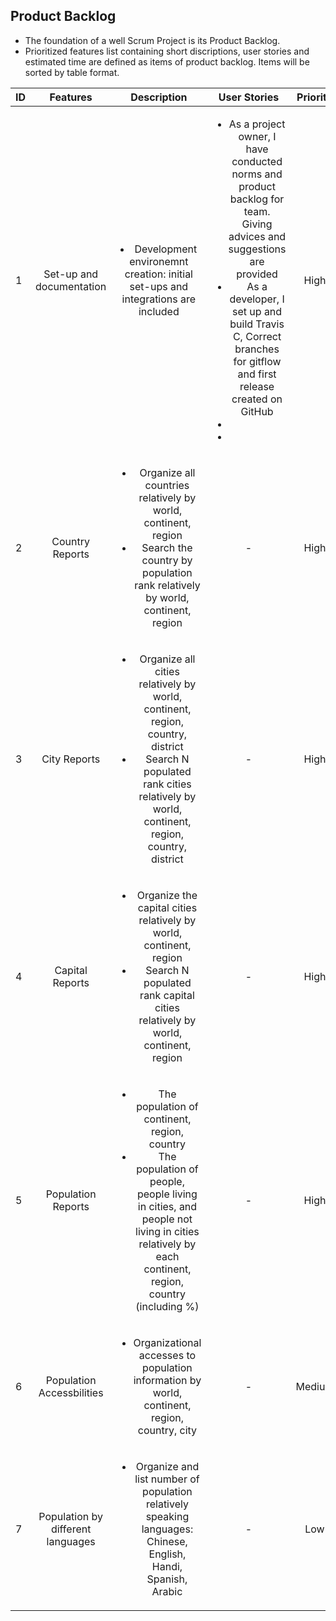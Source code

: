 ## **Product Backlog**
* The foundation of a well Scrum Project is its Product Backlog.
* Prioritized features list containing short discriptions, user stories 
and estimated time are defined as items of product backlog. Items will be sorted by table format.

| ID | Features | Description | User Stories | Priority |
| -- |:--------:|:-----------:|:------------:|:--------:|
| 1 | Set-up and documentation | <li>Development environemnt creation: initial set-ups and integrations are included</li> | <ul><li>As a project owner, I have conducted norms and product backlog for team. Giving advices and suggestions are provided</li><li> As a developer, I set up and build Travis C, Correct branches for gitflow and first release created on GitHub</li><li></li><li></li></ul> | High |
| 2 | Country Reports | <ul><li>Organize all countries relatively by world, continent, region</li><li>Search the country by population rank relatively by world, continent, region</li></ul> | - | High |
| 3 | City Reports | <ul><li>Organize all cities relatively by world, continent, region, country, district</li><li>Search N populated rank cities relatively by world, continent, region, country, district</li></ul> | - | High |
| 4 | Capital Reports | <ul><li>Organize the capital cities relatively by world, continent, region</li><li>Search N populated rank capital cities relatively by world, continent, region</li></ul> | - | High |
| 5 | Population Reports | <ul><li>The population of continent, region, country</li><li>The population of people, people living in cities, and people not living in cities relatively by each continent, region, country (including %)</li></ul> | - | High |
| 6 | Population Accessbilities | <ul><li>Organizational accesses to population information by world, continent, region, country, city</li></ul> | - | Medium |
| 7 | Population by different languages | <ul><li>Organize and list number of population relatively speaking languages: Chinese, English, Handi, Spanish, Arabic </li></ul> | - | Low |  </li></ul>
